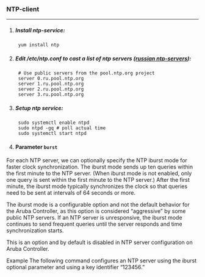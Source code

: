 ### NTP-client
--------

1. ##### Install ntp-service:

        yum install ntp

2. ##### Edit */etc/ntp.conf* to cast a list of ntp servers ([russian ntp-servers](https://www.pool.ntp.org/zone/ru)):

        # Use public servers from the pool.ntp.org project
        server 0.ru.pool.ntp.org       
        server 1.ru.pool.ntp.org       
        server 2.ru.pool.ntp.org       
        server 3.ru.pool.ntp.org 

3. ##### Setup *ntp* service:
        
        sudo systemctl enable ntpd
        sudo ntpd -gq # poll actual time
        sudo systemctl start ntpd

4. #### Parameter `burst`

For each NTP server, we can optionally specify the NTP iburst mode for faster clock synchronization. The iburst mode sends up ten queries within the first minute to the NTP server. (When iburst mode is not enabled, only one query is sent within the first minute to the NTP server.) After the first minute, the iburst mode typically synchronizes the clock so that queries need to be sent at intervals of 64 seconds or more.

The iburst mode is a configurable option and not the default behavior for the Aruba Controller, as this option is considered “aggressive” by some public NTP servers. If an NTP server is unresponsive, the iburst mode continues to send frequent queries until the server responds and time synchronization starts.

This is an option and by default is disabled in NTP server configuration on Aruba Controller. 

Example
The following command configures an NTP server using the iburst optional parameter and using a key identifier “123456.”
